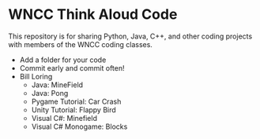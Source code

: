 # WNCC Think Aloud Code
This repository is for sharing Python, Java, C++, and other coding projects with members of the WNCC coding classes. 
- Add a folder for your code
- Commit early and commit often!
- Bill Loring
    - Java: MineField
    - Java: Pong
    - Pygame Tutorial: Car Crash
    - Unity Tutorial: Flappy Bird
    - Visual C#: Minefield
    - Visual C# Monogame: Blocks


